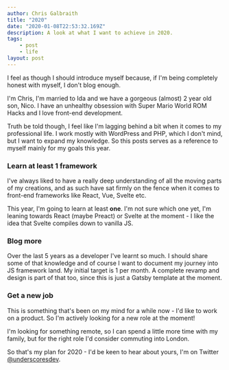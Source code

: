 ```yaml
---
author: Chris Galbraith
title: "2020"
date: "2020-01-08T22:53:32.169Z"
description: A look at what I want to achieve in 2020.
tags:
    - post
    - life
layout: post
---
```


I feel as though I should introduce myself because, if I'm being completely honest with myself, I don't blog enough.

I'm Chris, I'm married to Ida and we have a gorgeous (almost) 2 year old son, Nico. I have an unhealthy obsession with Super Mario World ROM Hacks and I love front-end development.

Truth be told though, I feel like I'm lagging behind a bit when it comes to my professional life. I work mostly with WordPress and PHP, which I don't mind, but I want to expand my knowledge. So this posts serves as a reference to myself mainly for my goals this year.

### Learn at least 1 framework

I've always liked to have a really deep understanding of all the moving parts of my creations, and as such have sat firmly on the fence when it comes to front-end frameworks like React, Vue, Svelte etc.

This year, I'm going to learn at least **one**. I'm not sure which one yet, I'm leaning towards React (maybe Preact) or Svelte at the moment - I like the idea that Svelte compiles down to vanilla JS.

### Blog more

Over the last 5 years as a developer I've learnt so much. I should share some of that knowledge and of course I want to document my journey into JS framework land. My initial target is 1 per month. A complete revamp and design is part of that too, since this is just a Gatsby template at the moment.

### Get a new job

This is something that's been on my mind for a while now - I'd like to work on a product. So I'm actively looking for a new role at the moment!

I'm looking for something remote, so I can spend a little more time with my family, but for the right role I'd consider commuting into London.

So that's my plan for 2020 - I'd be keen to hear about yours, I'm on Twitter [@underscoresdev](https://twitter.com/underscoresdev).
